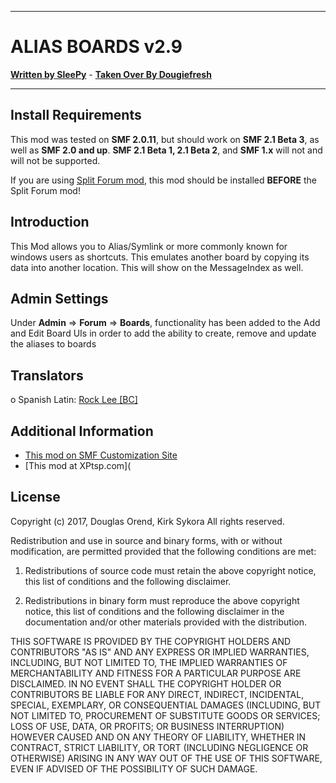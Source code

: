 -------

# ALIAS BOARDS v2.9

[**Written by SleePy**](http://www.simplemachines.org/community/index.php?action=profile;u=29084) - [**Taken Over By Dougiefresh**](http://www.simplemachines.org/community/index.php?action=profile;u=253913)

-------

## Install Requirements
This mod was tested on **SMF 2.0.11**, but should work on **SMF 2.1 Beta 3**, as well as **SMF 2.0 and up**.  **SMF 2.1 Beta 1, 2.1 Beta 2**, and **SMF 1.x** will not and will not be supported.

If you are using [Split Forum mod](http://custom.simplemachines.org/mods/index.php?mod=3730), this mod should be installed **BEFORE** the Split Forum mod!

## Introduction
This Mod allows you to Alias/Symlink or more commonly known for windows users as shortcuts.
This emulates another board by copying its data into another location. This will show on the MessageIndex as well.

## Admin Settings
Under **Admin** => **Forum** => **Boards**, functionality has been added to the Add and Edit Board UIs in order to add the ability to create, remove and update the aliases to boards 

## Translators
o Spanish Latin: [Rock Lee [BC]](http://www.simplemachines.org/community/index.php?action=profile;u=322597)

## Additional Information
-  [This mod on SMF Customization Site](http://custom.simplemachines.org/mods/index.php?mod=1024)
-  [This mod at XPtsp.com](

## License
Copyright (c) 2017, Douglas Orend, Kirk Sykora
All rights reserved.

Redistribution and use in source and binary forms, with or without modification, are permitted provided that the following conditions are met:

1. Redistributions of source code must retain the above copyright notice, this list of conditions and the following disclaimer.

2. Redistributions in binary form must reproduce the above copyright notice, this list of conditions and the following disclaimer in the documentation and/or other materials provided with the distribution.

THIS SOFTWARE IS PROVIDED BY THE COPYRIGHT HOLDERS AND CONTRIBUTORS "AS IS" AND ANY EXPRESS OR IMPLIED WARRANTIES, INCLUDING, BUT NOT LIMITED TO, THE IMPLIED WARRANTIES OF MERCHANTABILITY AND FITNESS FOR A PARTICULAR PURPOSE ARE DISCLAIMED. IN NO EVENT SHALL THE COPYRIGHT HOLDER OR CONTRIBUTORS BE LIABLE FOR ANY DIRECT, INDIRECT, INCIDENTAL, SPECIAL, EXEMPLARY, OR CONSEQUENTIAL DAMAGES (INCLUDING, BUT NOT LIMITED TO, PROCUREMENT OF SUBSTITUTE GOODS OR SERVICES; LOSS OF USE, DATA, OR PROFITS; OR BUSINESS INTERRUPTION) HOWEVER CAUSED AND ON ANY THEORY OF LIABILITY, WHETHER IN CONTRACT, STRICT LIABILITY, OR TORT (INCLUDING NEGLIGENCE OR OTHERWISE) ARISING IN ANY WAY OUT OF THE USE OF THIS SOFTWARE, EVEN IF ADVISED OF THE POSSIBILITY OF SUCH DAMAGE.
